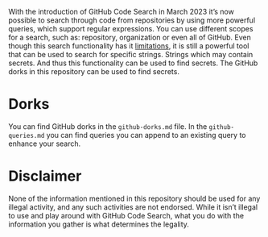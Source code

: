 With the introduction of GitHub Code Search in March 2023 it’s now possible to search through  code from repositories by using more powerful queries, which support regular expressions. You can use different scopes for a search, such as: repository,  organization or even all of GitHub. Even though this search functionality has it [limitations](https://docs.github.com/en/search-github/github-code-search/about-github-code-search#limitations), it is still a powerful tool that can be used to search for specific strings. Strings which may contain secrets. And thus this functionality can be used to find secrets. The GitHub dorks in this repository can be used to find secrets.

# Dorks

You can find GitHub dorks in the `github-dorks.md` file. In the `github-queries.md` you can find queries you can append to an existing query to enhance your search.

# Disclaimer

None of the information mentioned in this repository should be used for any illegal activity, and any such activities are not endorsed. While it isn’t illegal to use and play around with GitHub Code Search, what you do with the information you gather is what determines the legality.
